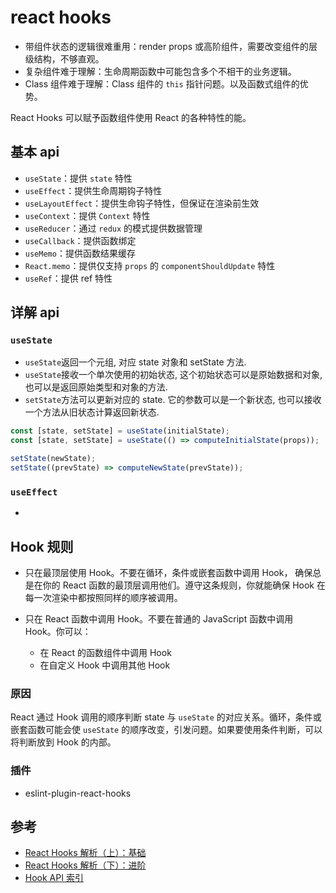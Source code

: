 # react hooks

- 带组件状态的逻辑很难重用：render props 或高阶组件，需要改变组件的层级结构，不够直观。
- 复杂组件难于理解：生命周期函数中可能包含多个不相干的业务逻辑。
- Class 组件难于理解：Class 组件的 `this` 指针问题。以及函数式组件的优势。

React Hooks 可以赋予函数组件使用 React 的各种特性的能。

## 基本 api

- `useState`：提供 `state` 特性
- `useEffect`：提供生命周期钩子特性
- `useLayoutEffect`：提供生命钩子特性，但保证在渲染前生效
- `useContext`：提供 `Context` 特性
- `useReducer`：通过 `redux` 的模式提供数据管理
- `useCallback`：提供函数绑定
- `useMemo`：提供函数结果缓存
- `React.memo`：提供仅支持 `props` 的 `componentShouldUpdate` 特性
- `useRef`：提供 ref 特性

## 详解 api

### `useState`

- `useState`返回一个元组, 对应 state 对象和 setState 方法.
- `useState`接收一个单次使用的初始状态, 这个初始状态可以是原始数据和对象, 也可以是返回原始类型和对象的方法.
- `setState`方法可以更新对应的 state. 它的参数可以是一个新状态, 也可以接收一个方法从旧状态计算返回新状态.

```js
const [state, setState] = useState(initialState);
const [state, setState] = useState(() => computeInitialState(props));

setState(newState);
setState((prevState) => computeNewState(prevState));
```

### `useEffect`

-

## Hook 规则

- 只在最顶层使用 Hook。不要在循环，条件或嵌套函数中调用 Hook， 确保总是在你的 React 函数的最顶层调用他们。遵守这条规则，你就能确保 Hook 在每一次渲染中都按照同样的顺序被调用。

- 只在 React 函数中调用 Hook。不要在普通的 JavaScript 函数中调用 Hook。你可以：

  - 在 React 的函数组件中调用 Hook
  - 在自定义 Hook 中调用其他 Hook

### 原因

React 通过 Hook 调用的顺序判断 state 与 `useState` 的对应关系。循环，条件或嵌套函数可能会使 `useState` 的顺序改变，引发问题。如果要使用条件判断，可以将判断放到 Hook 的内部。

### 插件

- eslint-plugin-react-hooks

## 参考

- [React Hooks 解析（上）：基础](https://segmentfault.com/a/1190000018928587)
- [React Hooks 解析（下）：进阶](https://segmentfault.com/a/1190000018950566)
- [Hook API 索引](https://zh-hans.reactjs.org/docs/hooks-reference.html)
